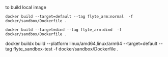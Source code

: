 to build local image 

```
docker build --target=default --tag flyte_arm:normal  -f docker/sandbox/Dockerfile .

docker build --target=dind --tag flyte_arm:dind  -f docker/sandbox/Dockerfile .
```


docker buildx build --platform linux/amd64,linux/arm64 --target=default --tag flyte_sandbox-test  -f docker/sandbox/Dockerfile  .